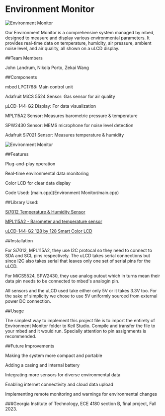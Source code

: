 # Environment Monitor
![Environment Monitor](uLCD.heic)

Our Environment Monitor is a comprehensive system managed by mbed, designed to measure and display various environmental parameters. It provides real-time data on temperature, humidity, air pressure, ambient noise level, and air quality, all shown on a uLCD display.


##Team Members

John Landrum, Nikola Porto, Zekai Wang



##Components

mbed LPC1768: Main control unit

Adafruit MiCS 5524 Sensor: Gas sensor for air quality

μLCD-144-G2 Display: For data visualization

MPL115A2 Sensor: Measures barometric pressure & temperature

SPW2430 Sensor: MEMS microphone for noise level detection

Adafruit Si7021 Sensor: Measures temperature & humidity

![Environment Monitor](Overview.HEIC)


##Features

Plug-and-play operation

Real-time environmental data monitoring

Color LCD for clear data display

Code Used: [main.cpp](Environment Monitor/main.cpp)


##Library Used: 

[Si7012 Temperature & Humidity Sensor](https://os.mbed.com/users/mcm/code/SI7021/)

[MPL115A2 - Barometer and temperature sensor](https://os.mbed.com/components/MPL115A2/)

[uLCD-144-G2 128 by 128 Smart Color LCD](https://os.mbed.com/users/4180_1/notebook/ulcd-144-g2-128-by-128-color-lcd/)


##Installation

For Si7012, MPL115A2, they use I2C protocal so they need to connect to SDA and SCL pins respectively. The uLCD takes serial connections but since I2C also takes serial that leaves only one set of serial pins for the uLCD.

For MiCS5524, SPW2430, they use analog outout which in turns mean their data pin needs to be connected to mbed's analogin pin.

All sensors and the uLCD used take either only 5V or it takes 3.3V too. For the sake of simplicity we chose to use 5V uniformly sourced from external power DC connection.


##Usage

The simplest way to implement this project file is to import the entirety of Environment Monitor folder to Keil Studio. Compile and transfer the file to your mbed and it would run. Specially attention to pin assignments is recommended.


##Future Improvements

Making the system more compact and portable

Adding a casing and internal battery

Integrating more sensors for diverse environmental data

Enabling internet connectivity and cloud data upload

Implementing remote monitoring and warnings for environmental changes


###Georgia Institute of Technology, ECE 4180 section B, final project, Fall 2023.
